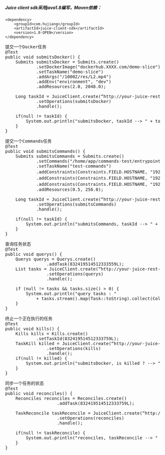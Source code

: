 ##### Juice client sdk采用java1.8编写，Maven依赖：

    <dependency>
        <groupId>com.hujiang</groupId>
        <artifactId>juice-client-sdk</artifactId>
        <version>1.0-OPEN</version>
    </dependency>
    

<pre>
提交一个Docker任务
@Test
public void submitsDocker() {
    Submits submitsDocker = Submits.create()
            .setDockerImage("dockerhub.XXXX.com/demo-slice")
            .setTaskName("demo-slice")
            .addArgs("/10002/res/L2.mp4")
            .addEnv("environment", "dev")
            .addResources(2.0, 2048.0);
 
    Long taskId = JuiceClient.create(“http://your-juice-rest-host", "your-system-id-in-string")
            .setOperations(submitsDocker)
            .handle();
 
    if(null != taskId) {
        System.out.println("submitsDocker, taskId --> " + taskId);
    }
}
</pre>

<pre>
提交一个Commands任务
@Test
public void submitsCommands() {
    Submits submitsCommands = Submits.create()
            .setCommands("/home/app/commands-test/entrypoint.sh")
            .setTaskName("test-commands")
            .addConstraints(Constraints.FIELD.HOSTNAME, "192.168.0.1")           //   Constraints目前支持2种约束模式，hostname/rack_id
            .addConstraints(Constraints.FIELD.HOSTNAME, "192.168.0.2")           //   当选用HOSTNAME模式时,juice会从符合的N个HOSTNAME中选取一个执行任务       
            .addConstraints(Constraints.FIELD.HOSTNAME, "192.168.0.3")           //   当选用RACK_ID模式时,juice会从符合该rack_id的Agent中选取一个执行任务，关于rack_id需要在mesos上设置attribute.
            .addResources(0.5, 256.0);
 
    Long taskId = JuiceClient.create(“http://your-juice-rest-host", "your-system-id-in-string")
            .setOperations(submitsCommands)
            .handle();
 
    if(null != taskId) {
        System.out.println("submitsCommands, taskId --> " + taskId);
    }
}
</pre>


<pre>
查询任务状态
@Test
public void querys() {
    Querys querys = Querys.create()
                .addTask(832419514512333559L);
    List<Task> tasks = JuiceClient.create(“http://your-juice-rest-host", "your-system-id-in-string")
                .setOperations(querys)
                .handle();
     
    if (null != tasks && tasks.size() > 0) {
        System.out.println("query tasks : "
            + tasks.stream().map(Task::toString).collect(Collectors.joining(",", "{\n\t\t", "\n}")));
    }
}
</pre>

<pre>
终止一个正在执行的任务
@Test
public void kills() {
    Kills kills = Kills.create()
            .setTaskId(832419514512333759L);
    TaskKill killed = JuiceClient.create(“http://your-juice-rest-host", "your-system-id-in-string")
                .setOperations(kills)
                .handle();
    if(null != killed) {
        System.out.println("submitsDocker, is killed ? --> " + killed.toString());
    }
}
</pre>

<pre>
同步一个任务的状态
@Test
public void reconciles() {
    Reconciles reconciles = Reconciles.create()
                    .addTask(832419514512333759L);
 
    TaskReconcile taskReconcile = JuiceClient.create(“http://your-juice-rest-host", "your-system-id-in-string")
                    .setOperations(reconciles)
                    .handle();
 
    if(null != taskReconcile) {
        System.out.println("reconciles, taskReconcile --> " + taskReconcile);
    }
}
</pre>
